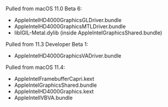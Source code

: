 Pulled from macOS 11.0 Beta 6:
- AppleIntelHD4000GraphicsGLDriver.bundle
- AppleIntelHD4000GraphicsMTLDriver.bundle
- libIGIL-Metal.dylib (inside AppleIntelGraphicsShared.bundle)

Pulled from 11.3 Developer Beta 1:
- AppleIntelHD4000GraphicsVADriver.bundle

Pulled from macOS 11.4:
- AppleIntelFramebufferCapri.kext
- AppleIntelGraphicsShared.bundle
- AppleIntelHD4000Graphics.kext
- AppleIntelIVBVA.bundle